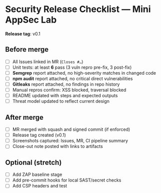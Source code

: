 
# Security Release Checklist — Mini AppSec Lab

**Release tag**: v0.1

## Before merge
- [ ] All Issues linked in MR (`Closes #…`)
- [ ] Unit tests: at least **6** pass (3 vuln repro pre-fix, 3 post-fix)
- [ ] **Semgrep** report attached, no high-severity matches in changed code
- [ ] **npm audit** report attached, no critical direct vulnerabilities
- [ ] **Gitleaks** report attached, no findings in repo history
- [ ] Manual repros confirm: XSS blocked, traversal blocked
- [ ] README updated with steps and expected outputs
- [ ] Threat model updated to reflect current design

## After merge
- [ ] MR merged with squash and signed commit (if enforced)
- [ ] Release tag created (v0.1)
- [ ] Screenshots captured: Issues, MR, CI pipeline summary
- [ ] Close-out note posted with links to artifacts

## Optional (stretch)
- [ ] Add ZAP baseline stage
- [ ] Add pre-commit hooks for local SAST/secret checks
- [ ] Add CSP headers and test
